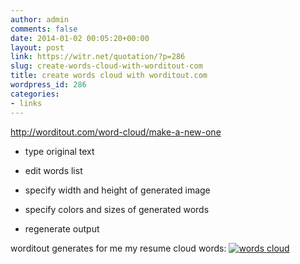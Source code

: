 ```yaml
---
author: admin
comments: false
date: 2014-01-02 00:05:20+00:00
layout: post
link: https://witr.net/quotation/?p=286
slug: create-words-cloud-with-worditout-com
title: create words cloud with worditout.com
wordpress_id: 286
categories:
- links
---
```



http://worditout.com/word-cloud/make-a-new-one




  * type original text


  * edit words list


  * specify width and height of generated image


  * specify colors and sizes of generated words


  * regenerate output


worditout generates for me my resume cloud words:
[![words cloud](http://s544076265.onlinehome.fr/www/quotation/wp-content/uploads/2014/01/badge-resume1.png)](http://s544076265.onlinehome.fr/www/quotation/wp-content/uploads/2014/01/badge-resume1.png)

